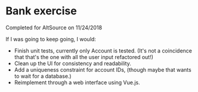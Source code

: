 # Bank exercise

Completed for AltSource on 11/24/2018

If I was going to keep going, I would:
* Finish unit tests, currently only Account is tested. (It's not a coincidence that that's the one with all the user input refactored out!)
* Clean up the UI for consistency and readability.
* Add a uniqueness constraint for account IDs, (though maybe that wants to wait for a database.)
* Reimplement through a web interface using Vue.js.
